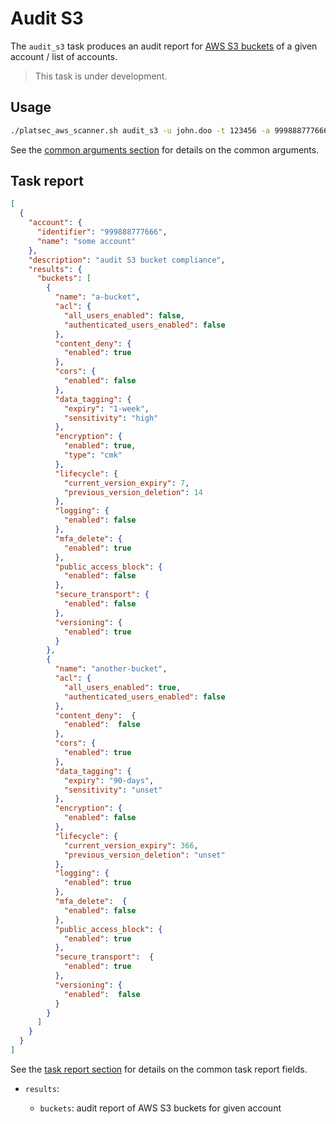 # Audit S3

The `audit_s3` task produces an audit report for [AWS S3 buckets][aws-s3-bucket] of a given account / list of accounts.

> This task is under development.

## Usage

```sh
./platsec_aws_scanner.sh audit_s3 -u john.doo -t 123456 -a 999888777666
```

See the [common arguments section](../usage.md#common-arguments) for details on the common arguments.

## Task report

```json
[
  {
    "account": {
      "identifier": "999888777666",
      "name": "some account"
    },
    "description": "audit S3 bucket compliance",
    "results": {
      "buckets": [
        {
          "name": "a-bucket",
          "acl": {
            "all_users_enabled": false,
            "authenticated_users_enabled": false
          },
          "content_deny": {
            "enabled": true
          },
          "cors": {
            "enabled": false
          },
          "data_tagging": {
            "expiry": "1-week",
            "sensitivity": "high"
          },
          "encryption": {
            "enabled": true,
            "type": "cmk"
          },
          "lifecycle": {
            "current_version_expiry": 7,
            "previous_version_deletion": 14
          },
          "logging": {
            "enabled": false
          },
          "mfa_delete": {
            "enabled": true
          },
          "public_access_block": {
            "enabled": false
          },
          "secure_transport": {
            "enabled": false
          },
          "versioning": {
            "enabled": true
          }
        },
        {
          "name": "another-bucket",
          "acl": {
            "all_users_enabled": true,
            "authenticated_users_enabled": false
          },
          "content_deny":  {
            "enabled":  false
          },
          "cors": {
            "enabled": true
          },
          "data_tagging": {
            "expiry": "90-days",
            "sensitivity": "unset"
          },
          "encryption": {
            "enabled": false
          },
          "lifecycle": {
            "current_version_expiry": 366,
            "previous_version_deletion": "unset"
          },
          "logging": {
            "enabled": true
          },
          "mfa_delete":  {
            "enabled": false
          },
          "public_access_block": {
            "enabled": true
          },
          "secure_transport":  {
            "enabled": true
          },
          "versioning": {
            "enabled":  false
          }
        }
      ]
    }
  }
]
```

See the [task report section](../usage.md#task-report) for details on the common task report fields.

* `results`:

  * `buckets`: audit report of AWS S3 buckets for given account

[aws-s3-bucket]: https://docs.aws.amazon.com/AmazonS3/latest/userguide/Welcome.html#BasicsBucket
